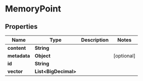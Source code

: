 

# MemoryPoint


## Properties

| Name | Type | Description | Notes |
|------------ | ------------- | ------------- | -------------|
|**content** | **String** |  |  |
|**metadata** | **Object** |  |  [optional] |
|**id** | **String** |  |  |
|**vector** | **List&lt;BigDecimal&gt;** |  |  |




